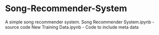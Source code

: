 # Song-Recommender-System
A simple song recommender system.
Song Recommender System.ipynb - source code
New Training Data.ipynb - Code to include meta data
